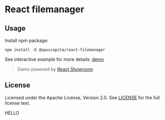 # React filemanager

## Usage

Install npm package:

`npm install -E @opuscapita/react-filemanager`

See interactive example for more details: [demo](https://demo.core.dev.opuscapita.com/filemanager/master/?currentComponentName=FileManager&maxContainerWidth=100%25&showSidebar=false)

> Demo powered by [React Showroom](https://github.com/OpusCapita/react-showroom-client)

## License

Licensed under the Apache License, Version 2.0. See [LICENSE](./LICENSE) for the full license text.


HELLO
